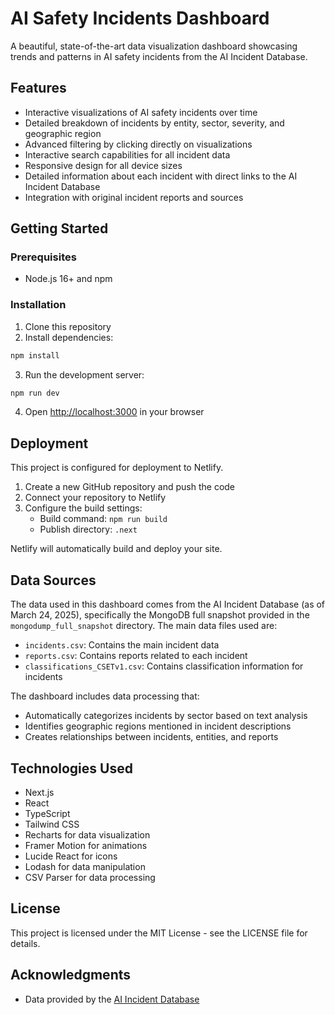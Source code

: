 # AI Safety Incidents Dashboard

A beautiful, state-of-the-art data visualization dashboard showcasing trends and patterns in AI safety incidents from the AI Incident Database.

## Features

- Interactive visualizations of AI safety incidents over time
- Detailed breakdown of incidents by entity, sector, severity, and geographic region
- Advanced filtering by clicking directly on visualizations
- Interactive search capabilities for all incident data
- Responsive design for all device sizes
- Detailed information about each incident with direct links to the AI Incident Database
- Integration with original incident reports and sources

## Getting Started

### Prerequisites

- Node.js 16+ and npm

### Installation

1. Clone this repository
2. Install dependencies:

```bash
npm install
```

3. Run the development server:

```bash
npm run dev
```

4. Open [http://localhost:3000](http://localhost:3000) in your browser

## Deployment

This project is configured for deployment to Netlify.

1. Create a new GitHub repository and push the code
2. Connect your repository to Netlify
3. Configure the build settings:
   - Build command: `npm run build`
   - Publish directory: `.next`

Netlify will automatically build and deploy your site.

## Data Sources

The data used in this dashboard comes from the AI Incident Database (as of March 24, 2025), specifically the MongoDB full snapshot provided in the `mongodump_full_snapshot` directory. The main data files used are:

- `incidents.csv`: Contains the main incident data
- `reports.csv`: Contains reports related to each incident
- `classifications_CSETv1.csv`: Contains classification information for incidents

The dashboard includes data processing that:
- Automatically categorizes incidents by sector based on text analysis
- Identifies geographic regions mentioned in incident descriptions
- Creates relationships between incidents, entities, and reports

## Technologies Used

- Next.js
- React
- TypeScript
- Tailwind CSS
- Recharts for data visualization
- Framer Motion for animations
- Lucide React for icons
- Lodash for data manipulation
- CSV Parser for data processing

## License

This project is licensed under the MIT License - see the LICENSE file for details.

## Acknowledgments

- Data provided by the [AI Incident Database](https://incidentdatabase.ai/)